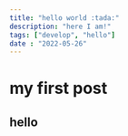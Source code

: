 ```yaml
---
title: "hello world :tada:"
description: "here I am!"
tags: ["develop", "hello"]
date : "2022-05-26"
---
```


# my first post

## hello
